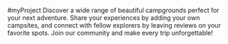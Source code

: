 #myProject
Discover a wide range of beautiful campgrounds perfect for your next adventure. Share your experiences by adding your own campsites, and connect with fellow explorers by leaving reviews on your favorite spots. Join our community and make every trip unforgettable!